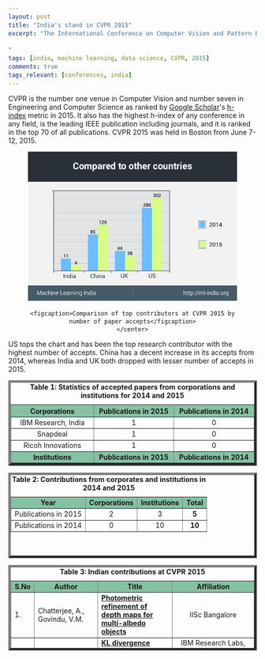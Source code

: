 ```yaml
---
layout: post
title: "India's stand in CVPR 2015"
excerpt: "The International Conference on Computer Vision and Pattern Recognition is an annual conference on computer vision and pattern recognition. CVPR is the number one venue in Computer Vision and number seven in Engineering and Computer Science. It also has the highest h-index of any conference in any field, is the leading IEEE publications including journals, and it is ranked in the top 70 of all publications.

"
tags: [india, machine learning, data science, CVPR, 2015]
comments: true
tags_relevant: [conferences, india]
---
```


CVPR is the number one venue in Computer Vision and number seven in Engineering and Computer Science as ranked by [Google Scholar](https://en.wikipedia.org/wiki/Google_Scholar)'s [h-index](https://en.wikipedia.org/wiki/H-index) metric in 2015. It also has the highest h-index of any conference in any field, is the leading IEEE publication including journals, and it is ranked in the top 70 of all publications. CVPR 2015 was held in Boston from June 7-12, 2015. 

<figure><center>
    <a href="/images/graph.jpg"><img src="/images/graph.jpg"></a>
    
    <figcaption>Comparison of top contributors at CVPR 2015 by number of paper accepts</figcaption>
    </center>
</figure>
US tops the chart and has been the top research contributor with the highest number of accepts. China has a decent increase in its accepts from 2014, whereas India and UK both dropped with lesser number of accepts in 2015. 

<table style="height: 173px;" border="5&quot;;" align="center"><caption><center><b>Table 1: Statistics of accepted papers from corporations and institutions for 2014 and 2015</b></center></caption>
<thead>
<tr bgcolor="#85C2A3">
<th width="10%"><center><strong>Corporations</strong></center></th>
<th width="10%"><center><strong>Publications in 2015</strong></center></th>
<th width="10%"><center><strong>Publications in 2014</strong></center></th>
</tr>
</thead>
<tbody>
<tr>
<td><center>IBM Research, India</center></td>
<td><center>1</center></td>
<td><center>0</center></td>
</tr>
<tr>
<td><center>Snapdeal</center></td>
<td><center>1</center></td>
<td><center>0</center></td>
</tr>
<tr>
<td><center>Ricoh Innovations</center></td>
<td><center>1</center></td>
<td><center>0</center></td>
</tr>
<tr bgcolor="#85C2A3">
<td><center><strong>Institutions</strong></center></td>
<td><center><strong>Publications in 2015</strong></center></td>
<td><center><strong>Publications in 2014</strong></center></td>
</tr>
<tr>
<td><center>IIIT-Delhi</center></td>
<td><center>1</center></td>
<td><center>0</center></td>
</tr>
<tr>
<td><center>IISc Bangalore</center></td>
<td><center>1</center></td>
<td><center>4</center></td>
</tr>

</tbody>
</table>
<table style="height: 173px;" border="5&quot;;" align="center"><caption><center><b>Table 2: Contributions from corporates and institutions in 2014 and 2015</b></center></caption>
<tbody>
<tr bgcolor="#85C2A3">
<td><center><strong>Year</strong></center></td>
<td><center><strong>Corporations</strong></center></td>
<td><center><strong>Institutions</strong></center></td>
<td><center><strong>Total</strong></center></td>
</tr>
<tr>
<td><center>Publications in 2015</center></td>
<td><center>2</center></td>
<td><center>3</center></td>
<td><center><strong>5</strong></center></td>
</tr>
<tr>
<td><center>Publications in 2014</center></td>
<td><center>0</center></td>
<td><center>10</center></td>
<td><center><strong>10</strong></center></td>
</tr>
</tbody>
</table>
<table style="height: 173px;" border="5&quot;;" align="center"><caption><center><b>Table 3: Indian contributions at CVPR 2015</b></center></caption>
<tbody>
<tr bgcolor="#85C2A3">
<td><b>S.No</b></td>
<td><center><b>Author</b></center></td>
<td><center><b>Title</b></center></td>
<td><center><b>Affiliation</b></center></td>
</tr>
<tr>
<td>1.</td>
<td>Chatterjee, A., Govindu, V.M.
</td>
<td><a href="http://www.cv-foundation.org/openaccess/content_cvpr_2015/app/1A_102_ext.pdf"><span style="font-weight: 400;"><b>Photometric refinement of depth maps for multi-albedo objects
</b></span></a></td>
<td><center>IISc Bangalore
</center></td>
</tr>
<tr>
<td>2.</td>
<td>Das Gupta, M., Srinivasa, S., Madhukara, J., Antony, M.
</td>
<td><a href="http://www.cv-foundation.org/openaccess/content_cvpr_2015/ext/2A_052_ext.pdf"><span style="font-weight: 400;"><b>KL divergence based agglomerative clustering for automated Vitiligo grading
</b></span></a></td>
<td><center>IBM Research Labs, Bangalore, Ricoh Innovations, Bangalore, India, St. John's Hospital, Bangalore, India
</center></td>
</tr>
<tr>
<td>3.</td>
<td>Poleg, Y., Halperin, T., Arora, C., Peleg, S.
</td>
<td><a href="http://www.cv-foundation.org/openaccess/content_cvpr_2015/ext/3B_035_ext.pdf"><span style="font-weight: 400;"><b>EgoSampling: Fast-forward and stereo for egocentric videos
</b></span></a></td>
<td><center>The Hebrew University, Jerusalem, IIIT-Delhi, India.
</center></td>
</tr>
<tr>
<td>4.</td>
<td>Dixit, M., Chen, S., Gao, D., Rasiwasia, N., Vasconcelos, N.
</td>
<td><a href="http://www.svcl.ucsd.edu/publications/conference/2015/Bag_of_semantics/logFV.pdf"><span style="font-weight: 400;"><b>Scene classification with semantic Fisher vectors
</b></span></a></td>
<td><center>University of California, San Diego, Qualcomm Inc., San Diego, SnapDeal.com, India
</center></td>
</tr>
</tbody>
</table>
